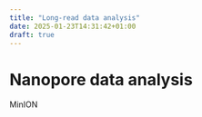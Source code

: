 ```yaml
---
title: "Long-read data analysis"
date: 2025-01-23T14:31:42+01:00
draft: true
---
```


# Nanopore data analysis
MinION